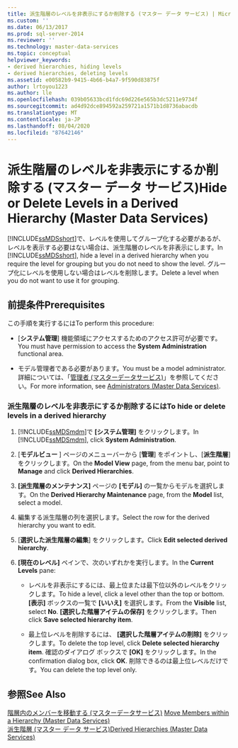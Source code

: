 ```yaml
---
title: 派生階層のレベルを非表示にするか削除する (マスター データ サービス) | Microsoft Docs
ms.custom: ''
ms.date: 06/13/2017
ms.prod: sql-server-2014
ms.reviewer: ''
ms.technology: master-data-services
ms.topic: conceptual
helpviewer_keywords:
- derived hierarchies, hiding levels
- derived hierarchies, deleting levels
ms.assetid: e00582b9-9415-4b66-b4a7-9f590d83875f
author: lrtoyou1223
ms.author: lle
ms.openlocfilehash: 039b05633bcd1fdc69d226e565b3dc5211e9734f
ms.sourcegitcommit: ad4d92dce894592a259721a1571b1d8736abacdb
ms.translationtype: MT
ms.contentlocale: ja-JP
ms.lasthandoff: 08/04/2020
ms.locfileid: "87642146"
---
```

# <a name="hide-or-delete-levels-in-a-derived-hierarchy-master-data-services"></a><span data-ttu-id="cb4cd-102">派生階層のレベルを非表示にするか削除する (マスター データ サービス)</span><span class="sxs-lookup"><span data-stu-id="cb4cd-102">Hide or Delete Levels in a Derived Hierarchy (Master Data Services)</span></span>
  <span data-ttu-id="cb4cd-103">[!INCLUDE[ssMDSshort](../includes/ssmdsshort-md.md)]で、レベルを使用してグループ化する必要があるが、レベルを表示する必要はない場合は、派生階層のレベルを非表示にします。</span><span class="sxs-lookup"><span data-stu-id="cb4cd-103">In [!INCLUDE[ssMDSshort](../includes/ssmdsshort-md.md)], hide a level in a derived hierarchy when you require the level for grouping but you do not need to show the level.</span></span> <span data-ttu-id="cb4cd-104">グループ化にレベルを使用しない場合はレベルを削除します。</span><span class="sxs-lookup"><span data-stu-id="cb4cd-104">Delete a level when you do not want to use it for grouping.</span></span>  
  
## <a name="prerequisites"></a><span data-ttu-id="cb4cd-105">前提条件</span><span class="sxs-lookup"><span data-stu-id="cb4cd-105">Prerequisites</span></span>  
 <span data-ttu-id="cb4cd-106">この手順を実行するには</span><span class="sxs-lookup"><span data-stu-id="cb4cd-106">To perform this procedure:</span></span>  
  
-   <span data-ttu-id="cb4cd-107">[**システム管理**] 機能領域にアクセスするためのアクセス許可が必要です。</span><span class="sxs-lookup"><span data-stu-id="cb4cd-107">You must have permission to access the **System Administration** functional area.</span></span>  
  
-   <span data-ttu-id="cb4cd-108">モデル管理者である必要があります。</span><span class="sxs-lookup"><span data-stu-id="cb4cd-108">You must be a model administrator.</span></span> <span data-ttu-id="cb4cd-109">詳細については、「[管理者 &#40;マスターデータサービス&#41;](administrators-master-data-services.md)」を参照してください。</span><span class="sxs-lookup"><span data-stu-id="cb4cd-109">For more information, see [Administrators &#40;Master Data Services&#41;](administrators-master-data-services.md).</span></span>  
  
### <a name="to-hide-or-delete-levels-in-a-derived-hierarchy"></a><span data-ttu-id="cb4cd-110">派生階層のレベルを非表示にするか削除するには</span><span class="sxs-lookup"><span data-stu-id="cb4cd-110">To hide or delete levels in a derived hierarchy</span></span>  
  
1.  <span data-ttu-id="cb4cd-111">[!INCLUDE[ssMDSmdm](../includes/ssmdsmdm-md.md)]で **[システム管理]** をクリックします。</span><span class="sxs-lookup"><span data-stu-id="cb4cd-111">In [!INCLUDE[ssMDSmdm](../includes/ssmdsmdm-md.md)], click **System Administration**.</span></span>  
  
2.  <span data-ttu-id="cb4cd-112">[**モデルビュー** ] ページのメニューバーから [**管理**] をポイントし、[**派生階層**] をクリックします。</span><span class="sxs-lookup"><span data-stu-id="cb4cd-112">On the **Model View** page, from the menu bar, point to **Manage** and click **Derived Hierarchies**.</span></span>  
  
3.  <span data-ttu-id="cb4cd-113">**[派生階層のメンテナンス]** ページの **[モデル]** の一覧からモデルを選択します。</span><span class="sxs-lookup"><span data-stu-id="cb4cd-113">On the **Derived Hierarchy Maintenance** page, from the **Model** list, select a model.</span></span>  
  
4.  <span data-ttu-id="cb4cd-114">編集する派生階層の列を選択します。</span><span class="sxs-lookup"><span data-stu-id="cb4cd-114">Select the row for the derived hierarchy you want to edit.</span></span>  
  
5.  <span data-ttu-id="cb4cd-115">[**選択した派生階層の編集**] をクリックします。</span><span class="sxs-lookup"><span data-stu-id="cb4cd-115">Click **Edit selected derived hierarchy**.</span></span>  
  
6.  <span data-ttu-id="cb4cd-116">**[現在のレベル]** ペインで、次のいずれかを実行します。</span><span class="sxs-lookup"><span data-stu-id="cb4cd-116">In the **Current Levels** pane:</span></span>  
  
    -   <span data-ttu-id="cb4cd-117">レベルを非表示にするには、最上位または最下位以外のレベルをクリックします。</span><span class="sxs-lookup"><span data-stu-id="cb4cd-117">To hide a level, click a level other than the top or bottom.</span></span> <span data-ttu-id="cb4cd-118">**[表示]** ボックスの一覧で **[いいえ]** を選択します。</span><span class="sxs-lookup"><span data-stu-id="cb4cd-118">From the **Visible** list, select **No**.</span></span> <span data-ttu-id="cb4cd-119">**[選択した階層アイテムの保存]** をクリックします。</span><span class="sxs-lookup"><span data-stu-id="cb4cd-119">Then click **Save selected hierarchy item**.</span></span>  
  
    -   <span data-ttu-id="cb4cd-120">最上位レベルを削除するには、 **[選択した階層アイテムの削除]** をクリックします。</span><span class="sxs-lookup"><span data-stu-id="cb4cd-120">To delete the top level, click **Delete selected hierarchy item**.</span></span> <span data-ttu-id="cb4cd-121">確認のダイアログ ボックスで **[OK]** をクリックします。</span><span class="sxs-lookup"><span data-stu-id="cb4cd-121">In the confirmation dialog box, click **OK**.</span></span> <span data-ttu-id="cb4cd-122">削除できるのは最上位レベルだけです。</span><span class="sxs-lookup"><span data-stu-id="cb4cd-122">You can delete the top level only.</span></span>  
  
## <a name="see-also"></a><span data-ttu-id="cb4cd-123">参照</span><span class="sxs-lookup"><span data-stu-id="cb4cd-123">See Also</span></span>  
 <span data-ttu-id="cb4cd-124">[階層内のメンバーを移動する &#40;マスターデータサービス&#41;](../../2014/master-data-services/move-members-within-a-hierarchy-master-data-services.md) </span><span class="sxs-lookup"><span data-stu-id="cb4cd-124">[Move Members within a Hierarchy &#40;Master Data Services&#41;](../../2014/master-data-services/move-members-within-a-hierarchy-master-data-services.md) </span></span>  
 [<span data-ttu-id="cb4cd-125">派生階層 (マスター データ サービス)</span><span class="sxs-lookup"><span data-stu-id="cb4cd-125">Derived Hierarchies &#40;Master Data Services&#41;</span></span>](../../2014/master-data-services/derived-hierarchies-master-data-services.md)  
  
  

